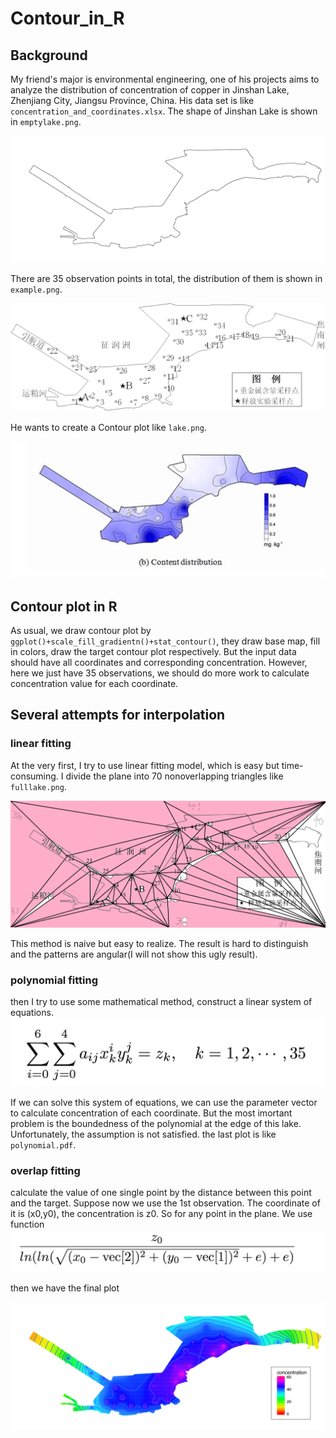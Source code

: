 # Contour_in_R
## Background
My friend's major is environmental engineering, one of his projects aims to analyze the distribution of concentration of copper in Jinshan Lake, Zhenjiang City, Jiangsu Province, China. His data set is like `concentration_and_coordinates.xlsx`. The shape of Jinshan Lake is shown in `emptylake.png`. 

![emptylake](https://github.com/YLiu1231/Contour_in_R/blob/master/emptylake.png)

There are 35 observation points in total, the distribution of them is shown in `example.png`.

![example](https://github.com/YLiu1231/Contour_in_R/blob/master/example.png)

He wants to create a Contour plot like `lake.png`.

![lake](https://github.com/YLiu1231/Contour_in_R/blob/master/lake.png)

## Contour plot in R

As usual, we draw contour plot by `ggplot()+scale_fill_gradientn()+stat_contour()`, they draw base map, fill in colors, draw the target contour plot respectively. But the input data should have all coordinates and corresponding concentration. However, here we just have 35 observations, we should do more work to calculate concentration value for each coordinate.

## Several attempts for interpolation
### linear fitting
At the very first, I try to use linear fitting model, which is easy but time-consuming. I divide the plane into 70 nonoverlapping triangles like `fulllake.png`.

![fulllake](https://github.com/YLiu1231/Contour_in_R/blob/master/fulllake.png)

This method is naive but easy to realize. The result is hard to distinguish and the patterns are angular(I will not show this ugly result).

### polynomial fitting
then I try to use some mathematical method, construct a linear system of equations. 
![system of equation](https://github.com/YLiu1231/Contour_in_R/blob/master/system%20of%20equations.png)

If we can solve this system of equations, we can use the parameter vector to calculate concentration of each coordinate. But the most imortant problem is the boundedness of the polynomial at the edge of this lake. Unfortunately, the assumption is not satisfied.
the last plot is like `polynomial.pdf`.

### overlap fitting 
calculate the value of one single point by the distance between this point and the target. Suppose now we use the 1st observation. The coordinate of it is (x0,y0), the concentration is z0. So for any point in the plane. We use function
![function](https://github.com/YLiu1231/Contour_in_R/blob/master/concentration%20by%20distance.png)

then we have the final plot 

![Rplotlake](https://github.com/YLiu1231/Contour_in_R/blob/master/Rplotlake.png)

